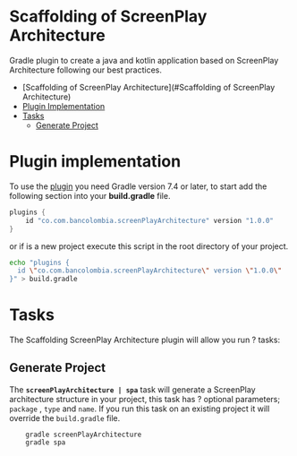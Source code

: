 # Scaffolding of ScreenPlay Architecture

Gradle plugin to create a java and kotlin application based on ScreenPlay Architecture following our best practices.

- [Scaffolding of ScreenPlay Architecture](#Scaffolding of ScreenPlay Architecture)
- [Plugin Implementation](#plugin-implementation)
- [Tasks](#tasks)
  - [Generate Project](#generate-project)



# Plugin implementation 

To use the [plugin](#) you need Gradle version 7.4 or later, to start add the following section into your
**build.gradle** file.

```groovy
plugins {
    id "co.com.bancolombia.screenPlayArchitecture" version "1.0.0"
}
```
or if is a new project execute this script in the root directory of your project.
```sh
echo "plugins {
  id \"co.com.bancolombia.screenPlayArchitecture\" version \"1.0.0\"
}" > build.gradle
```
# Tasks
The Scaffolding ScreenPlay Architecture plugin will allow you run ? tasks:

## Generate Project

The **`screenPlayArchitecture | spa`** task will generate a ScreenPlay architecture structure in your project, this task
has ? optional parameters; `package` , `type` and `name`.
If you run this task on an existing project it will override the `build.gradle` file.


```shell
    gradle screenPlayArchitecture
    gradle spa 
```